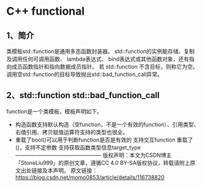 # C++ functional

## 1、简介
类模板std::function是通用多态函数封装器。 std::function的实例能存储、复制及调用任何可调用函数、 lambda表达式、 bind表达式或其他函数对象，还有指向成员函数指针和指向数据成员指针。
若 std::function 不含目标，则称它为空。调用空std::function的目标导致抛出std::bad_function_call异常。

## 2、std::function std::bad_function_call
function是一个类模板，模板声明如下。

- 构造函数支持默认构造（空function，不是一个有效的function）、引用类型、右值引用、拷贝赋值运算符支持的类型也很全。
- 重载了bool()可以用于判断function是否是有效的
支持交互function
重载了()，支持不定参数
支持获取函数类型信息target_type
————————————————
版权声明：本文为CSDN博主「StoneLiu999」的原创文章，遵循CC 4.0 BY-SA版权协议，转载请附上原文出处链接及本声明。
原文链接：https://blog.csdn.net/momo0853/article/details/116738820








